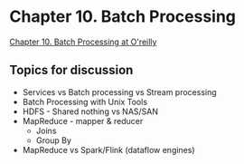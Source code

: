 # Chapter 10. Batch Processing

[Chapter 10. Batch Processing at O'reilly](https://learning.oreilly.com/library/view/designing-data-intensive-applications/9781491903063/ch10.html)

## Topics for discussion

- Services vs Batch processing vs Stream processing
- Batch Processing with Unix Tools
- HDFS - Shared nothing vs NAS/SAN
- MapReduce - mapper & reducer
  - Joins
  - Group By
- MapReduce vs Spark/Flink (dataflow engines)